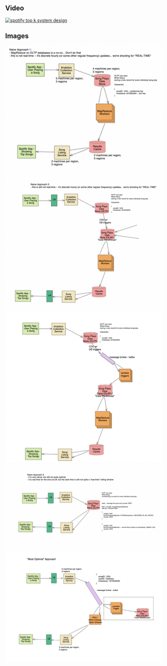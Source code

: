 

## Video

[![spotify top k system design](https://img.youtube.com/vi/RvZbdYvrFeg/hqdefault.jpg)](https://www.youtube.com/watch?v=RvZbdYvrFeg)


## Images

<img src="images/approach_1.png" alt="spotify top k system design">

<img src="images/approach_2.png" alt="spotify top k system design">

<img src="images/approach_2_5.png" alt="spotify top k system design">

<img src="images/approach_3.png" alt="spotify top k system design">

<img src="images/approach_4_optimal.png" alt="spotify top k system design">

